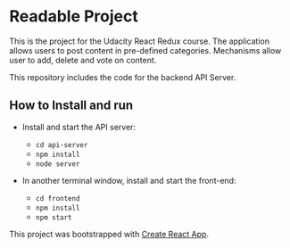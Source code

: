 # Readable Project

This is the project for the Udacity React Redux course.
 The application allows users to post content in pre-defined categories. Mechanisms allow user to add, delete and vote on content.

This repository includes the code for the backend API Server.

## How to Install and run

* Install and start the API server:
    - `cd api-server`
    - `npm install`
    - `node server`

* In another terminal window, install and start the front-end:
    - `cd frontend`
    - `npm install`
    - `npm start`

This project was bootstrapped with [Create React App](https://github.com/facebookincubator/create-react-app).